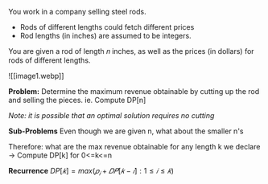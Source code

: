 You work in a company selling steel rods. 
- Rods of different lengths could fetch different prices
- Rod lengths (in inches) are assumed to be integers.

You are given a rod of length 𝑛 inches, as well as the prices (in dollars) for rods of different lengths.

![[image1.webp]]

**Problem:** Determine the maximum revenue obtainable by cutting up the rod and selling the pieces. ie. Compute DP[n]

*Note: it is possible that an optimal solution requires no cutting*

**Sub-Problems**
Even though we are given n, what about the smaller n's

Therefore: what are the max revenue obtainable for any length k we declare -> Compute DP[k] for 0<=k<=n

**Recurrence**
$DP[𝑘] =max(𝑝_𝑖 +𝐷𝑃 [𝑘 −𝑖] :1 ≤𝑖 ≤𝑘)$  
